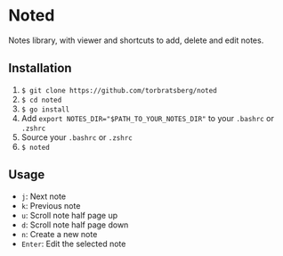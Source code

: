# Noted

Notes library, with viewer and shortcuts to add, delete and edit notes.

## Installation

1. `$ git clone https://github.com/torbratsberg/noted`
2. `$ cd noted`
3. `$ go install`
5. Add `export NOTES_DIR="$PATH_TO_YOUR_NOTES_DIR"` to your `.bashrc` or `.zshrc`
6. Source your `.bashrc` or `.zshrc`
4. `$ noted`

## Usage

- `j`: Next note
- `k`: Previous note
- `u`: Scroll note half page up
- `d`: Scroll note half page down
- `n`: Create a new note
- `Enter`: Edit the selected note
